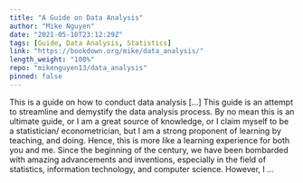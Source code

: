 ```yaml
---
title: "A Guide on Data Analysis"
author: "Mike Nguyen"
date: "2021-05-10T23:12:29Z"
tags: [Guide, Data Analysis, Statistics]
link: "https://bookdown.org/mike/data_analysis/"
length_weight: "100%"
repo: "mikenguyen13/data_analysis"
pinned: false
---
```


This is a guide on how to conduct data analysis [...] This guide is an attempt to streamline and demystify the data analysis process. By no mean this is an ultimate guide, or I am a great source of knowledge, or I claim myself to be a statistician/ econometrician, but I am a strong proponent of learning by teaching, and doing. Hence, this is more like a learning experience for both you and me. Since the beginning of the century, we have been bombarded with amazing advancements and inventions, especially in the field of statistics, information technology, and computer science. However, I ...
